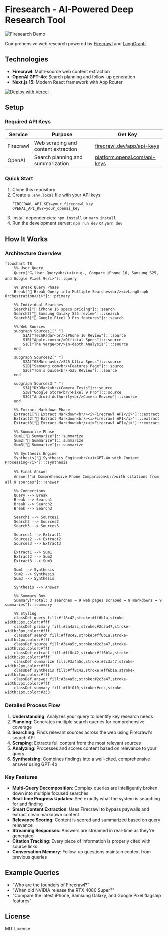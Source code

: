 # Firesearch - AI-Powered Deep Research Tool

![Firesearch Demo](https://media4.giphy.com/media/v1.Y2lkPTc5MGI3NjExd2F2YWo4amdieGVnOXR3aGM5ZnBlcDZvbnRjNW1vNmtpeWNhc3VtbSZlcD12MV9pbnRlcm5hbF9naWZfYnlfaWQmY3Q9Zw/Jw7Q08ll8Vh0BoApI8/giphy.gif)

Comprehensive web research powered by [Firecrawl](https://www.firecrawl.dev/) and [LangGraph](https://www.langchain.com/langgraph)

## Technologies

- **Firecrawl**: Multi-source web content extraction
- **OpenAI GPT-4o**: Search planning and follow-up generation
- **Next.js 15**: Modern React framework with App Router

[![Deploy with Vercel](https://vercel.com/button)](https://vercel.com/new/clone?repository-url=https%3A%2F%2Fgithub.com%2Fmendableai%2Ffirecrawl%2Ftree%2Fmain%2Fexamples&env=FIRECRAWL_API_KEY,OPENAI_API_KEY&envDescription=API%20keys%20required%20to%20run%20this%20application)

## Setup

### Required API Keys

| Service | Purpose | Get Key |
|---------|---------|---------|
| Firecrawl | Web scraping and content extraction | [firecrawl.dev/app/api-keys](https://www.firecrawl.dev/app/api-keys) |
| OpenAI | Search planning and summarization | [platform.openai.com/api-keys](https://platform.openai.com/api-keys) |

### Quick Start

1. Clone this repository
2. Create a `.env.local` file with your API keys:
   ```
   FIRECRAWL_API_KEY=your_firecrawl_key
   OPENAI_API_KEY=your_openai_key
   ```
3. Install dependencies: `npm install` or `yarn install`
4. Run the development server: `npm run dev` or `yarn dev`

## How It Works

### Architecture Overview

```mermaid
flowchart TB
    %% User Query
    Query["🔍 User Query<br/><i>e.g., Compare iPhone 16, Samsung S25, and Google Pixel 9</i>"]:::query
    
    %% Break Query Phase
    Break["🧩 Break Query into Multiple Searches<br/><i>LangGraph Orchestration</i>"]:::primary
    
    %% Individual Searches
    Search1["📱 iPhone 16 specs pricing"]:::search
    Search2["📱 Samsung Galaxy S25 review"]:::search
    Search3["📱 Google Pixel 9 Pro features"]:::search
    
    %% Web Sources
    subgraph Sources1[" "]
        S1A["TechRadar<br/>iPhone 16 Review"]:::source
        S1B["Apple.com<br/>Official Specs"]:::source
        S1C["The Verge<br/>In-depth Analysis"]:::source
    end
    
    subgraph Sources2[" "]
        S2A["GSMArena<br/>S25 Ultra Specs"]:::source
        S2B["Samsung.com<br/>Features Page"]:::source
        S2C["Tom's Guide<br/>S25 Review"]:::source
    end
    
    subgraph Sources3[" "]
        S3A["DXOMark<br/>Camera Tests"]:::source
        S3B["Google Store<br/>Pixel 9 Pro"]:::source
        S3C["Android Authority<br/>Camera Review"]:::source
    end
    
    %% Extract Markdown Phase
    Extract1["📄 Extract Markdown<br/><i>Firecrawl API</i>"]:::extract
    Extract2["📄 Extract Markdown<br/><i>Firecrawl API</i>"]:::extract
    Extract3["📄 Extract Markdown<br/><i>Firecrawl API</i>"]:::extract
    
    %% Summarize Phase
    Sum1["📝 Summarize"]:::summarize
    Sum2["📝 Summarize"]:::summarize
    Sum3["📝 Summarize"]:::summarize
    
    %% Synthesis Engine
    Synthesis["🧠 Synthesis Engine<br/><i>GPT-4o with Context Processing</i>"]:::synthesis
    
    %% Final Answer
    Answer["📊 Comprehensive Phone Comparison<br/>with citations from all 9 sources"]:::answer
    
    %% Connections
    Query --> Break
    Break --> Search1
    Break --> Search2
    Break --> Search3
    
    Search1 --> Sources1
    Search2 --> Sources2
    Search3 --> Sources3
    
    Sources1 --> Extract1
    Sources2 --> Extract2
    Sources3 --> Extract3
    
    Extract1 --> Sum1
    Extract2 --> Sum2
    Extract3 --> Sum3
    
    Sum1 --> Synthesis
    Sum2 --> Synthesis
    Sum3 --> Synthesis
    
    Synthesis --> Answer
    
    %% Summary Box
    Summary["Total: 3 searches → 9 web pages scraped → 9 markdowns → 9 summaries"]:::summary
    
    %% Styling
    classDef query fill:#ff8c42,stroke:#ff6b1a,stroke-width:3px,color:#fff
    classDef primary fill:#3a4a5c,stroke:#2c3a47,stroke-width:3px,color:#fff
    classDef search fill:#ff8c42,stroke:#ff6b1a,stroke-width:2px,color:#fff
    classDef source fill:#3a4a5c,stroke:#2c3a47,stroke-width:2px,color:#fff
    classDef extract fill:#ff8c42,stroke:#ff6b1a,stroke-width:2px,color:#fff
    classDef summarize fill:#3a4a5c,stroke:#2c3a47,stroke-width:2px,color:#fff
    classDef synthesis fill:#ff8c42,stroke:#ff6b1a,stroke-width:3px,color:#fff
    classDef answer fill:#3a4a5c,stroke:#2c3a47,stroke-width:3px,color:#fff
    classDef summary fill:#f0f0f0,stroke:#ccc,stroke-width:1px,color:#333
```

### Detailed Process Flow

1. **Understanding**: Analyzes your query to identify key research needs
2. **Planning**: Generates multiple search queries for comprehensive coverage
3. **Searching**: Finds relevant sources across the web using Firecrawl's search API
4. **Scraping**: Extracts full content from the most relevant sources
5. **Analyzing**: Processes and scores content based on relevance to your query
6. **Synthesizing**: Combines findings into a well-cited, comprehensive answer using GPT-4o

### Key Features

- **Multi-Query Decomposition**: Complex queries are intelligently broken down into multiple focused searches
- **Real-time Progress Updates**: See exactly what the system is searching for and finding
- **Smart Content Extraction**: Uses Firecrawl to bypass paywalls and extract clean markdown content
- **Relevance Scoring**: Content is scored and summarized based on query relevance
- **Streaming Responses**: Answers are streamed in real-time as they're generated
- **Citation Tracking**: Every piece of information is properly cited with source links
- **Conversation Memory**: Follow-up questions maintain context from previous queries

## Example Queries

- "Who are the founders of Firecrawl?"
- "When did NVIDIA release the RTX 4080 Super?"
- "Compare the latest iPhone, Samsung Galaxy, and Google Pixel flagship features"

## License

MIT License